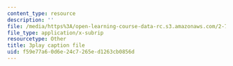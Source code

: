 ```yaml
---
content_type: resource
description: ''
file: /media/https%3A/open-learning-course-data-rc.s3.amazonaws.com/2-71-optics-spring-2009/f59e77a60d6e24c7265ed1263cb0856d_OWgogzEUC5E.srt
file_type: application/x-subrip
resourcetype: Other
title: 3play caption file
uid: f59e77a6-0d6e-24c7-265e-d1263cb0856d
---
```

